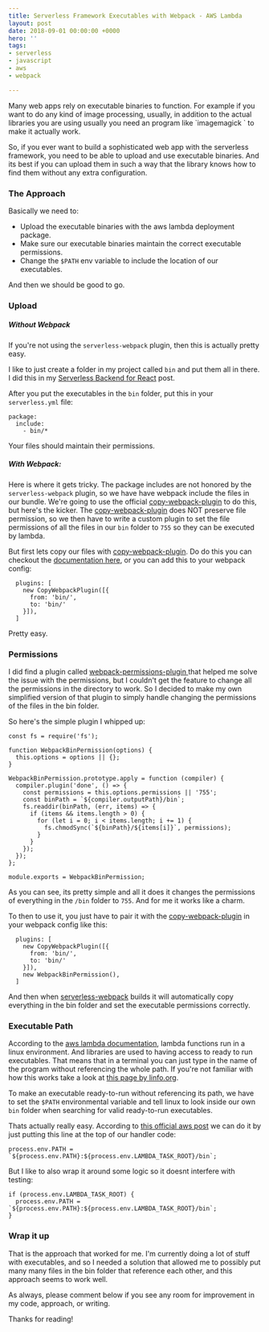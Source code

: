 ```yaml
---
title: Serverless Framework Executables with Webpack - AWS Lambda
layout: post
date: 2018-09-01 00:00:00 +0000
hero: ''
tags:
- serverless
- javascript
- aws
- webpack

---
```

Many web apps rely on executable binaries to function. For example if you want to do any kind of image processing, usually, in addition to the actual libraries you are using usually you need an program like \`imagemagick \` to make it actually work.

So, if you ever want to build a sophisticated web app with the serverless framework, you need to be able to upload and use executable binaries. And its best if you can upload them in such a way that the library knows how to find them without any extra configuration.

### The Approach

Basically we need to:

* Upload the executable binaries with the aws lambda deployment package.
* Make sure our executable binaries maintain the correct executable permissions.
* Change the `$PATH` env variable to include the location of our executables.

And then we should be good to go.

### Upload

##### Without Webpack

If you're not using the `serverless-webpack` plugin, then this is actually pretty easy.

I like to just create a folder in my project called `bin` and put them all in there. I did this in my [Serverless Backend for React](http://nmajor.com/posts/serverless-back-end-for-react-your-introduction-to-serverless-architecture "http://nmajor.com/posts/serverless-back-end-for-react-your-introduction-to-serverless-architecture") post.

After you put the executables in the `bin` folder, put this in your `serverless.yml` file:

    package:
      include:
        - bin/*

Your files should maintain their permissions.

##### With Webpack:

Here is where it gets tricky. The package includes are not honored by the `serverless-webpack` plugin, so we have have webpack include the files in our bundle. We're going to use the official [copy-webpack-plugin](https://webpack.js.org/plugins/copy-webpack-plugin/ "https://webpack.js.org/plugins/copy-webpack-plugin/") to do this, but here's the kicker. The [copy-webpack-plugin](https://webpack.js.org/plugins/copy-webpack-plugin/ "https://webpack.js.org/plugins/copy-webpack-plugin/") does NOT preserve file permission, so we then have to write a custom plugin to set the file permissions of all the files in our `bin` folder to `755` so they can be executed by lambda.

But first lets copy our files with [copy-webpack-plugin](https://webpack.js.org/plugins/copy-webpack-plugin/ "https://webpack.js.org/plugins/copy-webpack-plugin/"). Do do this you can checkout the [documentation here](), or you can add this to your webpack config:

      plugins: [
        new CopyWebpackPlugin([{
          from: 'bin/',
          to: 'bin/'
        }]),
      ]

Pretty easy.

### Permissions

I did find a plugin called [webpack-permissions-plugin ](https://www.npmjs.com/package/webpack-permissions-plugin "https://www.npmjs.com/package/webpack-permissions-plugin") that helped me solve the issue with the permissions, but I couldn't get the feature to change all the permissions in the directory to work. So I decided to make my own simplified version of that plugin to simply handle changing the permissions of the files in the bin folder.

So here's the simple plugin I whipped up:

    const fs = require('fs');
    
    function WebpackBinPermission(options) {
      this.options = options || {};
    }
    
    WebpackBinPermission.prototype.apply = function (compiler) {
      compiler.plugin('done', () => {
        const permissions = this.options.permissions || '755';
        const binPath = `${compiler.outputPath}/bin`;
        fs.readdir(binPath, (err, items) => {
          if (items && items.length > 0) {
            for (let i = 0; i < items.length; i += 1) {
              fs.chmodSync(`${binPath}/${items[i]}`, permissions);
            }
          }
        });
      });
    };
    
    module.exports = WebpackBinPermission;

As you can see, its pretty simple and all it does it changes the permissions of everything in the `/bin` folder to `755`. And for me it works like a charm.

To then to use it, you just have to pair it with the [copy-webpack-plugin](https://webpack.js.org/plugins/copy-webpack-plugin/ "https://webpack.js.org/plugins/copy-webpack-plugin/") in your webpack config like this:

      plugins: [
        new CopyWebpackPlugin([{
          from: 'bin/',
          to: 'bin/'
        }]),
        new WebpackBinPermission(),
      ]

And then when [serverless-webpack]() builds it will automatically copy everything in the bin folder and set the executable permissions correctly.

### Executable Path

According to the [aws lambda documentation](https://docs.aws.amazon.com/lambda/latest/dg/current-supported-versions.html "https://docs.aws.amazon.com/lambda/latest/dg/current-supported-versions.html"), lambda functions run in a linux environment. And libraries are used to having access to ready to run executables. That means that in a terminal you can just type in the name of the program without referencing the whole path. If you're not familiar with how this works take a look at [this page by linfo.org](http://www.linfo.org/path_env_var.html "http://www.linfo.org/path_env_var.html"). 

To make an executable ready-to-run without referencing its path, we have to set the `$PATH` environmental variable and tell linux to look inside our own `bin` folder when searching for valid ready-to-run executables.

Thats actually really easy. According to [this official aws post]() we can do it by just putting this line at the top of our handler code:

    process.env.PATH = `${process.env.PATH}:${process.env.LAMBDA_TASK_ROOT}/bin`;

But I like to also wrap it around some logic so it doesnt interfere with testing:

    if (process.env.LAMBDA_TASK_ROOT) {
      process.env.PATH = `${process.env.PATH}:${process.env.LAMBDA_TASK_ROOT}/bin`;
    }

### Wrap it up

That is the approach that worked for me. I'm currently doing a lot of stuff with executables, and so I needed a solution that allowed me to possibly put many many files in the bin folder that reference each other, and this approach seems to work well.

As always, please comment below if you see any room for improvement in my code, approach, or writing.

Thanks for reading!